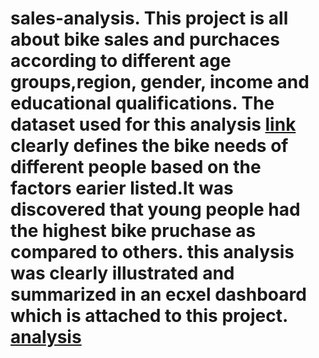 # sales-analysis. This project is all about bike sales and purchaces according to different age groups,region, gender, income and educational qualifications. The dataset used for this analysis [link](https://github.com/BryanDeanalyst/sales-analysis/blob/67b119301ffe833afa61fe4a485dcc3b4c26d06b/Excel%20Project%20Dataset.xlsx) clearly defines the bike needs of different people based on the factors earier listed.It was discovered that young people had the highest bike pruchase as compared to others. this analysis was clearly illustrated and summarized in an ecxel dashboard which is attached to this project. [analysis](https://github.com/BryanDeanalyst/sales-analysis/blob/d1ab83945a339b03b65c7f96eb1c61ff7249e7a1/BIKE%20SALES%20PROJECT%20ANALYSIS.xlsx)
